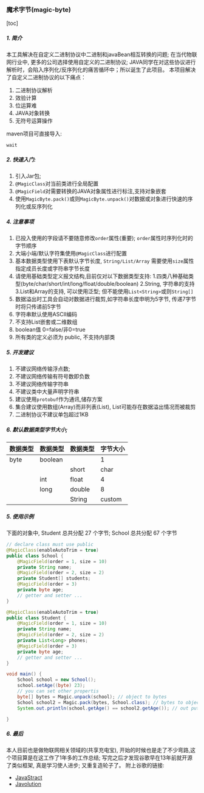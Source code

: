 ### 魔术字节(magic-byte)
[toc]

##### 1. 简介
本工具解决在自定义二进制协议中二进制和javaBean相互转换的问题;
在当代物联网行业中, 更多的公司选择使用自定义的二进制协议; JAVA同学在对这些协议进行解析时，会陷入序列化/反序列化的痛苦循环中；所以诞生了此项目。
本项目解决了自定义二进制协议的以下痛点：
1. 二进制协议解析
2. 效验计算
3. 位运算难
4. JAVA对象转换
5. 无符号运算操作

maven项目可直接导入:
```
wait
```


##### 2. 快速入门:
1. 引入Jar包;
2. `@MagicClass`对当前类进行全局配置
2. `@MagicField`对需要转换的JAVA对象属性进行标注,支持对象嵌套
3. 使用`MagicByte.pack()`或则`MagicByte.unpack()`对数据或对象进行快速的序列化或反序列化


##### 4. 注意事项
1. 已投入使用的字段请不要随意修改`order`属性(重要); `order`属性时序列化时的字节顺序
1. 大端小端/默认字符集使用`@MagicClass`进行配置
2. 基本数据类型使用下表默认字节长度, `String/List/Array` 需要使用`size`属性指定成员长度或字符串字节长度
3. 请使用基础类型定义报文结构,目前仅对以下数据类型支持:
	1.四类八种基础类型(byte/char/short/int/long/float/double/boolean)
	2.String, 字符串的支持
	3.List和Array的支持, 可以使用泛型; 但不能使用`List<String>`或则`String[]`
4. 数据溢出时工具会自动对数据进行裁剪,如字符串长度申明为5字节, 传递7字节时将只传递前5字节
5. 字符串默认使用ASCII编码
6. 不支持List嵌套或二维数组
7. boolean值 0=false/非0=true
8. 所有类的定义必须为 public, 不支持内部类

##### 5. 开发建议

1. 不建议网络传输浮点数;
2. 不建议网络传输有符号数即负数
3. 不建议网络传输字符串
4. 不建议类中大量声明字符串
5. 建议使用`protobuf`作为通讯,储存方案
6. 集合建议使用数组(Array)而非列表(List), List可能存在数据溢出情况而被裁剪
7. 二进制协议不建议单包超过1KB

##### 6. 默认数据类型字节大小;
| 数据类型 |数据类型 | 数据类型 |字节大小|
|--------|--------|--------|--------|
|byte|boolean||1|
|||short|char|2|
||int|float|4|
||long|double|8|
|||String|custom|

##### 5. 使用示例
下面的对象中, Student 总共分配 27 个字节; School 总共分配 67 个字节
```java
// declare class must use public
@MagicClass(enableAutoTrim = true)
public class School {
    @MagicField(order = 1, size = 10)
	private String name;
    @MagicField(order = 2, size = 2)
    private Student[] students;
    @MagicField(order = 3)
    private byte age;
    // getter and setter ...
}

@MagicClass(enableAutoTrim = true)
public class Student {
    @MagicField(order = 1, size = 10)
	private String name;
    @MagicField(order = 2, size = 2)
    private List<Long> phones;
    @MagicField(order = 3)
    private byte age;
    // getter and setter ...
}

void main() {
	School school = new School();
    school.setAge((byte) 23);
    // you can set other propertis
	byte[] bytes = Magic.unpack(school); // object to bytes
    School school2 = Magic.pack(bytes, School.class); // bytes to object
    System.out.println(school.getAge() == school2.getAge()); // out put true

}

```

##### 6. 最后
本人目前也是做物联网相关领域的(共享充电宝), 开始的时候也是走了不少弯路,这个项目算是在这工作了1年多的工作总结;
写完之后才发现谷歌早在13年前就开源了类似框架, 真是学习使人进步; 又重复造轮子了。
附上谷歌的链接:

- [JavaStract](http://code.google.com/p/javastruct/wiki/HowToUseJavaStruct)
- [Javolution](http://javolution.org/)



